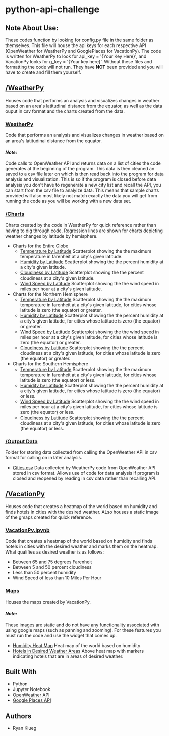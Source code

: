 # python-api-challenge
## Note About Use:
These codes function by looking for config.py file in the same folder as themselves. This file will house the api keys for each respective API (OpenWeather for WeatherPy and GooglePlaces for VacationPy). The code is written for WeatherPy to look for api_key = '{Your Key Here}', and VacationPy looks for g_key = '{Your key here}'. Without these files and formatting the code will not run. They have **NOT** been provided and you will have to create and fill them yourself.
## [/WeatherPy](WeatherPy)
Houses code that performs an analysis and visualizes changes in weather based on an area's latitudinal distance from the equator, as well as the data ouput in csv format and the charts created from the data.
### [WeatherPy](WeatherPy/WeatherPy.ipynb)
Code that performs an analysis and visualizes changes in weather based on an area's latitudinal distance from the equator.
#### *Note:* 
Code calls to OpenWeather API and returns data on a list of cities the code generates at the beginning of the program. This data is then cleaned an saved to a csv file later on which is then read back into the program for data analysis and visualization. This is so if the program is closed before data analysis you don't have to regenerate a new city list and recall the API, you can start from the csv file to analyize data. This means that sample charts provided will also most likely not match exactly the data you will get from running the code as you will be working with a new data set. 
### [/Charts](WeatherPy/Charts)
Charts created by the code in WeatherPy for quick reference rather than having to dig through code. Regression lines are shown for charts depicting weather changes by latitude by hemisphere.
* Charts for the Entire Globe
  * [Temperature by Latitude](WeatherPy/Charts/temp_by_lat.png)
  Scatterplot showing the the maximum temperature in farenheit at a city's given latitude.
  * [Humidity by Latitude](WeatherPy/Charts/humid_by_lat.png)
  Scatterplot showing the the percent humidity at a city's given latitude.
  * [Cloudiness by Latitude](WeatherPy/Charts/cloud_by_lat.png)
  Scatterplot showing the the percent cloudiness at a city's given latitude.
  * [Wind Speed by Latitude](WeatherPy/Charts/wind_by_lat.png)
  Scatterplot showing the the wind speed in miles per hour at a city's given latitude.
* Charts for the Northern Hemisphere
  * [Temperature by Latitude](WeatherPy/Charts/northern_temp_by_lat.png)
  Scatterplot showing the the maximum temperature in farenheit at a city's given latitude, for cities whose latitude is zero (the equator) or greater.
  * [Humidity by Latitude](WeatherPy/Charts/northern_humid_by_lat.png)
  Scatterplot showing the the percent humidity at a city's given latitude, for cities whose latitude is zero (the equator) or greater.
  * [Wind Speed by Latitude](WeatherPy/Charts/northern_wind_by_lat.png)
  Scatterplot showing the the wind speed in miles per hour at a city's given latitude, for cities whose latitude is zero (the equator) or greater.
  * [Cloudiness by Latitude](WeatherPy/Charts/northern_cloud_by_lat.png)
  Scatterplot showing the the percent cloudiness at a city's given latitude, for cities whose latitude is zero (the equator) or greater.
* Charts for the Southern Hemisphere
  * [Temperature by Latitude](WeatherPy/Charts/southern_temp_by_lat.png)
  Scatterplot showing the the maximum temperature in farenheit at a city's given latitude, for cities whose latitude is zero (the equator) or less.
  * [Humidity by Latitude](WeatherPy/Charts/southern_humid_by_lat.png)
  Scatterplot showing the the percent humidity at a city's given latitude, for cities whose latitude is zero (the equator) or less.
  * [Wind Speed by Latitude](WeatherPy/Charts/southern_wind_by_lat.png)
  Scatterplot showing the the wind speed in miles per hour at a city's given latitude, for cities whose latitude is zero (the equator) or less.
  * [Cloudiness by Latitude](WeatherPy/Charts/southern_cloud_by_lat.png)
  Scatterplot showing the the percent cloudiness at a city's given latitude, for cities whose latitude is zero (the equator) or less.
### [/Output Data](WeatherPy/output_data)
Folder for storing data collected from calling the OpenWeather API in csv format for calling on in later analysis.
* [Cities.csv](WeatherPy/output_data/cities.csv)
Data collected by WeatherPy code from OpenWeather API stored in csv format. Allows use of code for data analysis if program is closed and reopened by reading in csv data rather than recalling API.
## [/VacationPy](VacationPy)
Houses code that creates a heatmap of the world based on humidity and finds hotels in cities with the desired weather. ALso houses a static image of the gmaps created for quick reference.
### [VacationPy.ipynb](VacationPy/VacationPy.ipynb)
Code that creates a heatmap of the world based on humidity and finds hotels in cities with the desired weather and marks them on the heatmap. What qualifies as desired weather is as follows:
* Between 65 and 75 degrees Farenheit
* Between 5 and 50 percent cloudiness
* Less than 50 percent humidity
* Wind Speed of less than 10 Miles Per Hour
### [Maps](VacationPy/Maps)
Houses the maps created by VacationPy.
#### *Note:*
These images are static and do not have any functionality associated with using google maps (such as panning and zooming). For these features you must run the code and use the widget that comes up.
* [Humidity Heat Map](VacationPy/Maps/humidity_heat_map.png)
Heat map of the world based on humidity
* [Hotels in Desired Weather Areas](VacationPy/Maps/hotels_in_desired_locations.png)
Above heat map with markers indicating hotels that are in areas of desired weather. 
## Built With
* Python
* Jupyter Notebook
* [OpenWeather API](https://openweathermap.org/current)
* [Google Places API](https://cloud.google.com/maps-platform/places/?utm_source=google&utm_medium=cpc&utm_campaign=FY18-Q2-global-demandgen-paidsearchonnetworkhouseads-cs-maps_contactsal_saf&utm_content=text-ad-none-none-DEV_c-CRE_315916117565-ADGP_Hybrid+%7C+AW+SEM+%7C+BKWS+~+Google+Maps+Places+API-KWID_43700039136946099-kwd-22859391737-userloc_9015305&utm_term=KW_google%20places%20api-ST_google+places+api&gclid=Cj0KCQjw9ZzzBRCKARIsANwXaeLDUMh5TbSiNicSLIGZtCoLDuLdSmJCtow1cc_ozorlD4rxLUsNUtAaAvndEALw_wcB)
## Authors
* Ryan Klueg
